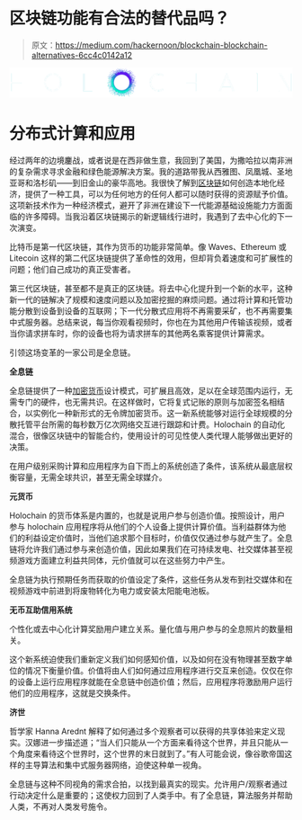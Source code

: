 # 区块链功能有合法的替代品吗？

> 原文：<https://medium.com/hackernoon/blockchain-blockchain-alternatives-6cc4c0142a12>

![](img/46256a3e9fc4c0f91051e222a95ba6d1.png)

# 分布式计算和应用

经过两年的边境鏖战，或者说是在西非做生意，我回到了美国，为撒哈拉以南非洲的复杂需求寻求金融和绿色能源解决方案。我的道路带我从西雅图、凤凰城、圣地亚哥和洛杉矶——到旧金山的豪华高地。我很快了解到[区块链](https://hackernoon.com/tagged/blockchain)如何创造本地化经济，提供了一种工具，可以为任何地方的任何人都可以随时获得的资源赋予价值。这项新技术作为一种经济模式，避开了非洲在建设下一代能源基础设施能力方面面临的许多障碍。当我沿着区块链揭示的新逻辑线行进时，我遇到了去中心化的下一次演变。

比特币是第一代区块链，其作为货币的功能非常简单。像 Waves、Ethereum 或 Litecoin 这样的第二代区块链提供了革命性的效用，但却背负着速度和可扩展性的问题；他们自己成功的真正受害者。

第三代区块链，甚至都不是真正的区块链。将去中心化提升到一个新的水平，这种新一代的链解决了规模和速度问题以及加密挖掘的麻烦问题。通过将计算和托管功能分散到设备到设备的互联网；下一代分散式应用将不再需要采矿，也不再需要集中式服务器。总结来说，每当你观看视频时，你也在为其他用户传输该视频，或者当你请求拼车时，你的设备也将为请求拼车的其他两名乘客提供计算需求。

引领这场变革的一家公司是全息链。

**全息链**

全息链提供了一种[加密货币](https://hackernoon.com/tagged/cryptocurrency)设计模式，可扩展且高效，足以在全球范围内运行，无需专门的硬件，也无需共识。在这样做时，它将复式记账的原则与加密签名相结合，以实例化一种新形式的无令牌加密货币。这一新系统能够对运行全球规模的分散托管平台所需的每秒数万亿次网络交互进行跟踪和计费。Holochain 的自动化混合，很像区块链中的智能合约，使用设计的可见性使人类代理人能够做出更好的决策。

在用户级别采购计算和应用程序为自下而上的系统创造了条件，该系统从最底层权衡容量，无需全球共识，甚至无需全球媒介。

**元货币**

Holochain 的货币体系是内置的，也就是说用户参与创造价值。按照设计，用户参与 holochain 应用程序将从他们的个人设备上提供计算价值。当利益群体为他们的利益设定价值时，当他们追求那个目标时，价值仅仅通过参与就产生了。全息链将允许我们通过参与来创造价值，因此如果我们在可持续发电、社交媒体甚至视频游戏方面建立利益共同体，元价值就可以在这些努力中产生。

全息链为执行预期任务而获取的价值设定了条件，这些任务从发布到社交媒体和在视频游戏中前进到将废物转化为电力或安装太阳能电池板。

**无币互助信用系统**

个性化或去中心化计算奖励用户建立关系。量化值与用户参与的全息照片的数量相关。

这个新系统迫使我们重新定义我们如何感知价值，以及如何在没有物理甚至数字单位的情况下衡量价值。价值将由人们如何通过应用程序进行交互来创造。仅仅在你的设备上运行应用程序就能在全息链中创造价值；然后，应用程序将激励用户运行他们的应用程序，这就是交换条件。

**济世**

哲学家 Hanna Arednt 解释了如何通过多个观察者可以获得的共享体验来定义现实。汉娜进一步描述道；“当人们只能从一个方面来看待这个世界，并且只能从一个角度来看待这个世界时，这个世界的末日就到了。”有人可能会说，像谷歌帝国这样的主导算法和集中式服务器网络，迫使这种单一视角。

全息链与这种不同视角的需求合拍，以找到最真实的现实。允许用户/观察者通过行动决定什么是重要的；这使权力回到了人类手中。有了全息链，算法服务并帮助人类，不再对人类发号施令。